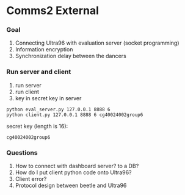 # Comms2 External
### Goal 
1. Connecting Ultra96 with evaluation server (socket programming)
2. Information encryption
3. Synchronization delay between the dancers

### Run server and client
1. run server
2. run client
3. key in secret key in server
```
python eval_server.py 127.0.0.1 8888 6
python client.py 127.0.0.1 8888 6 cg40024002group6
```
secret key (length is 16):
```
cg40024002group6
```

### Questions
1. How to connect with dashboard server? to a DB?
2. How do I put client python code onto Ultra96?
3. Client error?
4. Protocol design between beetle and Ultra96

